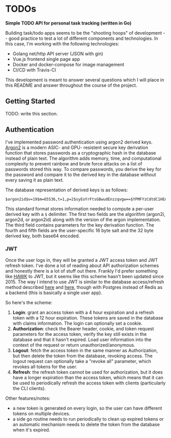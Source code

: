 # TODOs

**Simple TODO API for personal task tracking (written in Go)**

Building task/todo apps seems to be the "shooting hoops" of development -- good practice to test a lot of different components and technologies. In this case, I'm working with the following technologies:

- Golang net/http API server (JSON with gin)
- Vue.js frontend single page app
- Docker and docker-compose for image management
- CI/CD with Travis-CI

This development is meant to answer several questions which I will place in this README and answer throughout the course of the project.

## Getting Started

TODO: write this section.

## Authentication

I've implemented password authentication using argon2 derived keys. [Argon2](https://cryptobook.nakov.com/mac-and-key-derivation/argon2) is a modern ASIC- and GPU- resistent secure key derivation function that stores passwords as a cryptographic hash in the database instead of plain text. The algorithm adds memory, time, and computational complexity to prevent rainbow and brute force attacks on a list of passwords stored this way. To compare passwords, you derive the key for the password and compare it to the derived key in the database without every saving it as plain text.

The database representation of derived keys is as follows:

```
$argon2id$v=19$m=65536,t=1,p=2$syEoYrFtsGBwudEnzzqvgw==$YPMFYzCdtdC1HEnQrxZlAj/Jl7HWLdqxcKqf7W4Om9w=
```

This standard format stores information needed to compute a per-user derived key with a `$` delimiter. The first two fields are the algorithm (argon2i, argon2d, or argon2id) along with the version of the argon implementation. The third field contains parameters for the key derivation function. The fourth and fifth fields are the user-specific 16 byte salt and the 32 byte derived key, both base64 encoded.

### JWT

Once the user logs in, they will be granted a JWT access token and JWT refresh token. I've done a lot of reading about API authorization schemes and honestly there is a lot of stuff out there. Frankly I'd prefer something like [HAWK](https://chrisdecairos.ca/api-key-authentication-using-hawk/) to JWT, but it seems like this scheme hasn't been updated since 2015. The way I intend to use JWT is similar to the database access/refresh method described [here](https://www.cloudjourney.io/articles/security/jwt_in_golang-su/) and [here](https://www.sohamkamani.com/golang/2019-01-01-jwt-authentication/), though with Postgres instead of Redis as a backend (this is basically a single user app).

So here's the scheme:

1. **Login**: grant an access token with a 4 hour expiration and a refresh token with a 12 hour expiration. These tokens are saved in the database with claims information. The login can optionally set a cookie.
2. **Authorization**: check the Bearer header, cookie, and token request parameters for the access token, verify the key still exists in the database and that it hasn't expired. Load user information into the context of the request or return unauthorized/anonymous.
3. **Logout**: fetch the access token in the same manner as Authorization, but then delete the token from the database, revoking access. The logout request can optionally take a "revoke all" parameter, which revokes all tokens for the user.
4. **Refresh**: the refresh token cannot be used for authorization, but it does have a longer expiration than the access token, which means that it can be used to periodically refresh the access token with clients (particularly the CLI clients).

Other features/notes:

- a new token is generated on every login, so the user can have different tokens on multiple devices.
- a side go routine needs to run periodically to clean up expired tokens or an automatic mechanism needs to delete the token from the database when it's expired.

